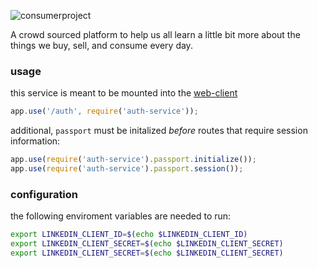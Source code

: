 ![consumerproject](http://i.imgur.com/iLlaWxJ.png)

A crowd sourced platform to help us all learn a little bit more about the
things we buy, sell, and consume every day.

### usage

this service is meant to be mounted into the
[web-client](https://github.com/consumr-project/web-client)

```js
app.use('/auth', require('auth-service'));
```

additional, `passport` must be initalized *before* routes that require session
information:

```js
app.use(require('auth-service').passport.initialize());
app.use(require('auth-service').passport.session());
```

### configuration

the following enviroment variables are needed to run:

```bash
export LINKEDIN_CLIENT_ID=$(echo $LINKEDIN_CLIENT_ID)
export LINKEDIN_CLIENT_SECRET=$(echo $LINKEDIN_CLIENT_SECRET)
export LINKEDIN_CLIENT_SECRET=$(echo $LINKEDIN_CLIENT_SECRET)
```
